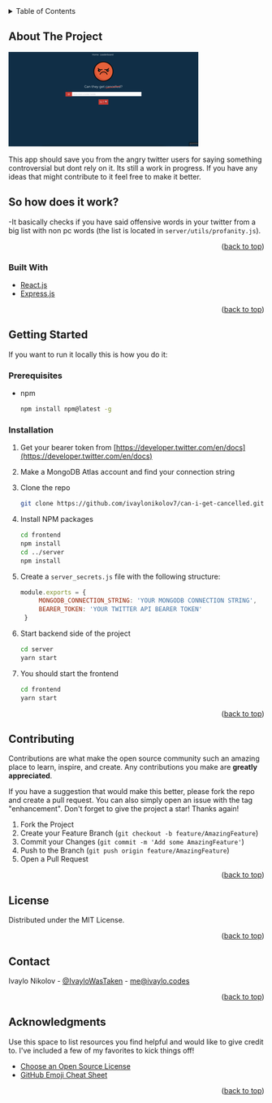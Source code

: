 <div id="top"></div>

<!-- TABLE OF CONTENTS -->
<details>
  <summary>Table of Contents</summary>
  <ol>
    <li>
      <a href="#about-the-project">About The Project</a>
      <ul>
        <li><a href="#built-with">Built With</a></li>
      </ul>
    </li>
    <li>
        <a href="#installation">Installation</a>
      </ul>
    </li>
    <li><a href="#contributing">Contributing</a></li>
    <li><a href="#license">License</a></li>
    <li><a href="#contact">Contact</a></li>
    <li><a href="#acknowledgments">Acknowledgments</a></li>
  </ol>
</details>



<!-- ABOUT THE PROJECT -->
## About The Project

[![Product Name Screen Shot][product-screenshot]](https://canigetcancelled.com)

This app should save you from the angry twitter users for saying something controversial but dont rely on it. Its still a work in progress. If you have any ideas that might contribute to it feel free to make it better. 

## So how does it work? 

-It basically checks if you have said offensive words in your twitter from a big list with non pc words (the list is located in `server/utils/profanity.js`).

<p align="right">(<a href="#top">back to top</a>)</p>

### Built With

* [React.js](https://reactjs.org/)
* [Express.js](https://expressjs.com/)

<p align="right">(<a href="#top">back to top</a>)</p>



<!-- GETTING STARTED -->
## Getting Started

If you want to run it locally this is how you do it:

### Prerequisites

* npm
  ```sh
  npm install npm@latest -g
  ```

### Installation

1. Get your bearer token from [https://developer.twitter.com/en/docs](https://developer.twitter.com/en/docs)
2. Make a MongoDB Atlas account and find your connection string
2. Clone the repo
   ```sh
   git clone https://github.com/ivaylonikolov7/can-i-get-cancelled.git
   ```
3. Install NPM packages
   ```sh
   cd frontend
   npm install
   cd ../server
   npm install
   ```
4. Create a `server_secrets.js` file with the following structure: 
   ```js
   module.exports = {
        MONGODB_CONNECTION_STRING: 'YOUR MONGODB CONNECTION STRING',
        BEARER_TOKEN: 'YOUR TWITTER API BEARER TOKEN'
    }
   ```

5. Start backend side of the project
    ```sh
    cd server
    yarn start
    ```

6. You should start the frontend
    ```sh
    cd frontend
    yarn start
    ```

<p align="right">(<a href="#top">back to top</a>)</p>

<!-- CONTRIBUTING -->
## Contributing

Contributions are what make the open source community such an amazing place to learn, inspire, and create. Any contributions you make are **greatly appreciated**.

If you have a suggestion that would make this better, please fork the repo and create a pull request. You can also simply open an issue with the tag "enhancement".
Don't forget to give the project a star! Thanks again!

1. Fork the Project
2. Create your Feature Branch (`git checkout -b feature/AmazingFeature`)
3. Commit your Changes (`git commit -m 'Add some AmazingFeature'`)
4. Push to the Branch (`git push origin feature/AmazingFeature`)
5. Open a Pull Request

<p align="right">(<a href="#top">back to top</a>)</p>



<!-- LICENSE -->
## License

Distributed under the MIT License.

<p align="right">(<a href="#top">back to top</a>)</p>



<!-- CONTACT -->
## Contact

Ivaylo Nikolov - [@IvayloWasTaken](https://twitter.com/IvayloWasTaken) - me@ivaylo.codes

<p align="right">(<a href="#top">back to top</a>)</p>



<!-- ACKNOWLEDGMENTS -->
## Acknowledgments

Use this space to list resources you find helpful and would like to give credit to. I've included a few of my favorites to kick things off!

* [Choose an Open Source License](https://choosealicense.com)
* [GitHub Emoji Cheat Sheet](https://www.webpagefx.com/tools/emoji-cheat-sheet)

<p align="right">(<a href="#top">back to top</a>)</p>



<!-- MARKDOWN LINKS & IMAGES -->
<!-- https://www.markdownguide.org/basic-syntax/#reference-style-links -->
[product-screenshot]: images/screenshot.jpg